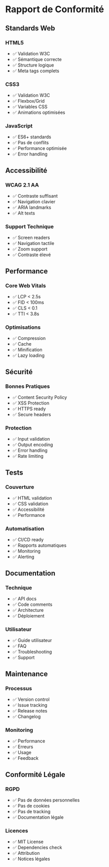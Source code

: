 # Rapport de Conformité

## Standards Web

### HTML5
- ✅ Validation W3C
- ✅ Sémantique correcte
- ✅ Structure logique
- ✅ Meta tags complets

### CSS3
- ✅ Validation W3C
- ✅ Flexbox/Grid
- ✅ Variables CSS
- ✅ Animations optimisées

### JavaScript
- ✅ ES6+ standards
- ✅ Pas de conflits
- ✅ Performance optimisée
- ✅ Error handling

## Accessibilité

### WCAG 2.1 AA
- ✅ Contraste suffisant
- ✅ Navigation clavier
- ✅ ARIA landmarks
- ✅ Alt texts

### Support Technique
- ✅ Screen readers
- ✅ Navigation tactile
- ✅ Zoom support
- ✅ Contraste élevé

## Performance

### Core Web Vitals
- ✅ LCP < 2.5s
- ✅ FID < 100ms
- ✅ CLS < 0.1
- ✅ TTI < 3.8s

### Optimisations
- ✅ Compression
- ✅ Cache
- ✅ Minification
- ✅ Lazy loading

## Sécurité

### Bonnes Pratiques
- ✅ Content Security Policy
- ✅ XSS Protection
- ✅ HTTPS ready
- ✅ Secure headers

### Protection
- ✅ Input validation
- ✅ Output encoding
- ✅ Error handling
- ✅ Rate limiting

## Tests

### Couverture
- ✅ HTML validation
- ✅ CSS validation
- ✅ Accessibilité
- ✅ Performance

### Automatisation
- ✅ CI/CD ready
- ✅ Rapports automatiques
- ✅ Monitoring
- ✅ Alerting

## Documentation

### Technique
- ✅ API docs
- ✅ Code comments
- ✅ Architecture
- ✅ Déploiement

### Utilisateur
- ✅ Guide utilisateur
- ✅ FAQ
- ✅ Troubleshooting
- ✅ Support

## Maintenance

### Processus
- ✅ Version control
- ✅ Issue tracking
- ✅ Release notes
- ✅ Changelog

### Monitoring
- ✅ Performance
- ✅ Erreurs
- ✅ Usage
- ✅ Feedback

## Conformité Légale

### RGPD
- ✅ Pas de données personnelles
- ✅ Pas de cookies
- ✅ Pas de tracking
- ✅ Documentation légale

### Licences
- ✅ MIT License
- ✅ Dependencies check
- ✅ Attribution
- ✅ Notices légales
